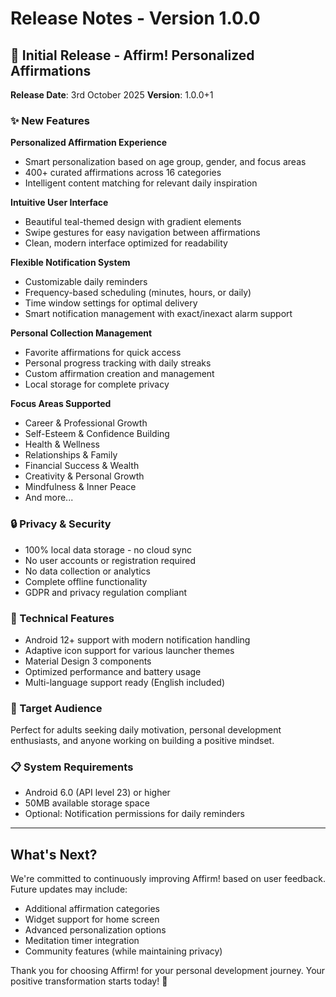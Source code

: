 # Release Notes - Version 1.0.0

## 🎉 Initial Release - Affirm! Personalized Affirmations

**Release Date**: 3rd October 2025
**Version**: 1.0.0+1

### ✨ New Features

**Personalized Affirmation Experience**
- Smart personalization based on age group, gender, and focus areas
- 400+ curated affirmations across 16 categories
- Intelligent content matching for relevant daily inspiration

**Intuitive User Interface**
- Beautiful teal-themed design with gradient elements
- Swipe gestures for easy navigation between affirmations
- Clean, modern interface optimized for readability

**Flexible Notification System**
- Customizable daily reminders
- Frequency-based scheduling (minutes, hours, or daily)
- Time window settings for optimal delivery
- Smart notification management with exact/inexact alarm support

**Personal Collection Management**
- Favorite affirmations for quick access
- Personal progress tracking with daily streaks
- Custom affirmation creation and management
- Local storage for complete privacy

**Focus Areas Supported**
- Career & Professional Growth
- Self-Esteem & Confidence Building
- Health & Wellness
- Relationships & Family
- Financial Success & Wealth
- Creativity & Personal Growth
- Mindfulness & Inner Peace
- And more...

### 🔒 Privacy & Security
- 100% local data storage - no cloud sync
- No user accounts or registration required
- No data collection or analytics
- Complete offline functionality
- GDPR and privacy regulation compliant

### 📱 Technical Features
- Android 12+ support with modern notification handling
- Adaptive icon support for various launcher themes
- Material Design 3 components
- Optimized performance and battery usage
- Multi-language support ready (English included)

### 🎯 Target Audience
Perfect for adults seeking daily motivation, personal development enthusiasts, and anyone working on building a positive mindset.

### 📋 System Requirements
- Android 6.0 (API level 23) or higher
- 50MB available storage space
- Optional: Notification permissions for daily reminders

---

## What's Next?

We're committed to continuously improving Affirm! based on user feedback. Future updates may include:
- Additional affirmation categories
- Widget support for home screen
- Advanced personalization options
- Meditation timer integration
- Community features (while maintaining privacy)

Thank you for choosing Affirm! for your personal development journey. Your positive transformation starts today! 🌟
